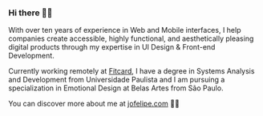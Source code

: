 ### Hi there 🖐🏼

With over ten years of experience in Web and Mobile interfaces, I help companies create accessible, highly functional, and aesthetically pleasing digital products through my expertise in UI Design & Front-end Development.

Currently working remotely at [Fitcard](https://www.fitcard.com.br/), I have a degree in Systems Analysis and Development from Universidade Paulista and I am pursuing a specialization in Emotional Design at Belas Artes from São Paulo.

You can discover more about me at [jofelipe.com](https://jofelipe.com) 🤘🏼
